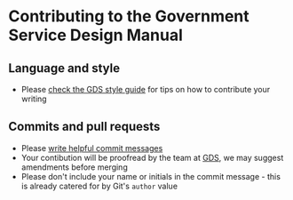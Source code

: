 # Contributing to the Government Service Design Manual

## Language and style

- Please [check the GDS style guide](https://www.gov.uk/designprinciples/styleguide) for tips on how to contribute your writing

## Commits and pull requests

- Please [write helpful commit messages](http://tbaggery.com/2008/04/19/a-note-about-git-commit-messages.html)
- Your contibution will be proofread by the team at [GDS](http://digital.cabinetoffice.gov.uk), we may suggest amendments before merging
- Please don't include your name or initials in the commit message - this is already catered for by Git's `author` value
